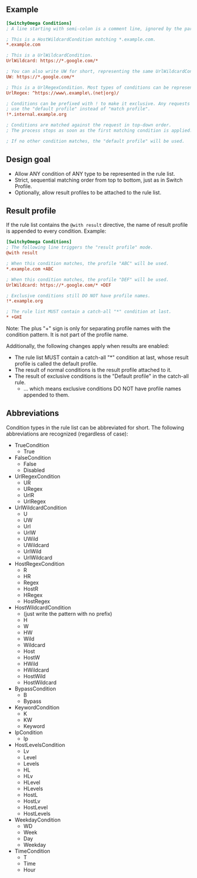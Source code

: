 Example
-------

```ini
[SwitchyOmega Conditions]
; A line starting with semi-colon is a comment line, ignored by the parser.

; This is a HostWildcardCondition matching *.example.com.
*.example.com

; This is a UrlWildcardCondition.
UrlWildcard: https://*.google.com/*

; You can also write UW for short, representing the same UrlWildcardCondition.
UW: https://*.google.com/*

; This is a UrlRegexCondition. Most types of conditions can be represented with :ConditionType pattern
UrlRegex: ^https://www\.example\.(net|org)/

; Conditions can be prefixed with ! to make it exclusive. Any requests matching an exclusive condition will
; use the "default profile" instead of "match profile".
!*.internal.example.org

; Conditions are matched against the request in top-down order.
; The process stops as soon as the first matching condition is applied.

; If no other condition matches, the "default profile" will be used.
```

Design goal
-----------

* Allow ANY condition of ANY type to be represented in the rule list.
* Strict, sequential matching order from top to bottom, just as in Switch Profile.
* Optionally, allow result profiles to be attached to the rule list.

Result profile
--------------

If the rule list contains the `@with result` directive, the name of result profile is appended to every condition. Example:

```ini
[SwitchyOmega Conditions]
; The following line triggers the "result profile" mode.
@with result

; When this condition matches, the profile "ABC" will be used.
*.example.com +ABC

; When this condition matches, the profile "DEF" will be used.
UrlWildcard: https://*.google.com/* +DEF

; Exclusive conditions still DO NOT have profile names.
!*.example.org

; The rule list MUST contain a catch-all "*" condition at last.
* +GHI
```

Note: The plus "+" sign is only for separating profile names with the condition pattern. It is not part of the profile name.

Additionally, the following changes apply when results are enabled:

* The rule list MUST contain a catch-all "*" condition at last, whose result profile is called the default profile.
* The result of normal conditions is the result profile attached to it.
* The result of exclusive conditions is the "Default profile" in the catch-all rule.
  * ... which means exclusive conditions DO NOT have profile names appended to them.

Abbreviations
-------------

Condition types in the rule list can be abbreviated for short. The following abbreviations are recognized (regardless of case):

* TrueCondition
  * True
* FalseCondition
  * False
  * Disabled
* UrlRegexCondition
  * UR
  * URegex
  * UrlR
  * UrlRegex
* UrlWildcardCondition
  * U
  * UW
  * Url
  * UrlW
  * UWild
  * UWildcard
  * UrlWild
  * UrlWildcard
* HostRegexCondition
  * R
  * HR
  * Regex
  * HostR
  * HRegex
  * HostRegex
* HostWildcardCondition
  * (just write the pattern with no prefix)
  * H
  * W
  * HW
  * Wild
  * Wildcard
  * Host
  * HostW
  * HWild
  * HWildcard
  * HostWild
  * HostWildcard
* BypassCondition
  * B
  * Bypass
* KeywordCondition
  * K
  * KW
  * Keyword
* IpCondition
  * Ip
* HostLevelsCondition
  * Lv
  * Level
  * Levels
  * HL
  * HLv
  * HLevel
  * HLevels
  * HostL
  * HostLv
  * HostLevel
  * HostLevels
* WeekdayCondition
  * WD
  * Week
  * Day
  * Weekday
* TimeCondition
  * T
  * Time
  * Hour
